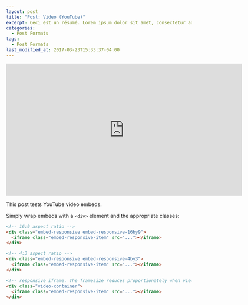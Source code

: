 ```yaml
---
layout: post
title: "Post: Video (YouTube)"
excerpt: Ceci est un résumé. Lorem ipsum dolor sit amet, consectetur adipiscing elit. Vivamus semper turpis lectus, at porttitor magna aliquam et. Nunc vitae laoreet ligula. Vestibulum pulvinar vehicula elit, interdum luctus augue consequat id. Sed pulvinar feugiat dui sed tincidunt. Phasellus a mauris a nisl sagittis tincidunt et sollicitudin enim. Nullam enim sem, mattis sit amet laoreet sit amet, molestie sed sem.
categories:
  - Post Formats
tags:
  - Post Formats
last_modified_at: 2017-03-23T15:33:37-04:00
---
```


<div class="embed-responsive embed-responsive-16by9">
  <iframe width="640" height="360" src="https://www.youtube-nocookie.com/embed/l2Of1-d5E5o?controls=0&amp;" frameborder="0" allowfullscreen></iframe>
</div>

This post tests YouTube video embeds.

Simply wrap embeds with a `<div>` element and the appropriate classes:

```html
<!-- 16:9 aspect ratio -->
<div class="embed-responsive embed-responsive-16by9">
  <iframe class="embed-responsive-item" src="..."></iframe>
</div>

<!-- 4:3 aspect ratio -->
<div class="embed-responsive embed-responsive-4by3">
  <iframe class="embed-responsive-item" src="..."></iframe>
</div>

<!-- responsive iframe. The framesize reduces proportionately when viewing in mobile -->
<div class="video-container">
  <iframe class="embed-responsive-item" src="..."></iframe>
</div>
```
